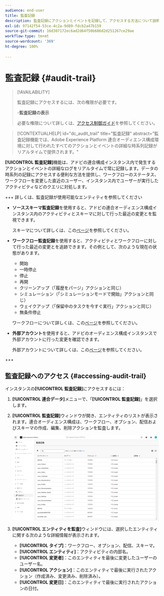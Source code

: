 ```yaml
---
audience: end-user
title: 監査記録
description: 監査記録にアクションとイベントを記録して、アクセスする方法について説明します
exl-id: 97142f54-53ce-4c2a-9d89-fdcb2a47b159
source-git-commit: 16d307172ec6ad2d64f50b686d2d251267ce29ae
workflow-type: tm+mt
source-wordcount: '369'
ht-degree: 100%

---
```


# 監査記録 {#audit-trail}

>[!AVAILABILITY]
>
>監査記録にアクセスするには、次の権限が必要です。
>
>-**監査記録の表示**
>
>必要な権限について詳しくは、[アクセス制御ガイド](/help/governance-privacy-security/access-control.md)を参照してください。

>[!CONTEXTUALHELP]
>id="dc_audit_trail"
>title="監査記録"
>abstract="監査記録機能では、Adobe Experience Platform 連合オーディエンス構成環境に対して行われたすべてのアクションとイベントの詳細な時系列記録がリアルタイムで提供されます。"

**[!UICONTROL 監査記録]**&#x200B;機能は、アドビの連合構成インスタンス内で発生するアクションとイベントの詳細なログをリアルタイムで常に記録します。データの時系列の記録にアクセスする便利な方法を提供し、ワークフローのステータス、ワークフローを変更した直近のユーザー、インスタンス内でユーザーが実行したアクティビティなどのクエリに対処します。

+++ 詳しくは、監査記録が使用可能なエンティティを参照してください

* **ソーススキーマ監査記録**&#x200B;を使用すると、アドビの連合オーディエンス構成インスタンス内のアクティビティとスキーマに対して行った最近の変更とを監視できます。

  スキーマについて詳しくは、この[ページ](../customer/schemas.md)を参照してください。

* **ワークフロー監査記録**&#x200B;を使用すると、アクティビティとワークフローに対して行った最近の変更とを追跡できます。その例として、次のような現在の状態があります。

   * 開始
   * 一時停止
   * 停止
   * 再開
   * クリーンアップ（「履歴をパージ」アクションと同じ）
   * シミュレーション（「シミュレーションモードで開始」アクションと同じ）
   * ウェイクアップ（「保留中のタスクを今すぐ実行」アクションと同じ）
   * 無条件停止

  ワークフローについて詳しくは、この[ページ](../compositions/gs-compositions.md)を参照してください。

* **外部アカウント**&#x200B;を使用すると、アドビのオーディエンス構成インスタンスで外部アカウントに行った変更を確認できます。

  外部アカウントについて詳しくは、この[ページ](../connections/home.md)を参照してください。

+++

## 監査記録へのアクセス {#accessing-audit-trail}

インスタンスの&#x200B;**[!UICONTROL 監査記録]**&#x200B;にアクセスするには：

1. **[!UICONTROL 連合データ]**&#x200B;メニューで、「**[!UICONTROL 監査記録]**」を選択します。

1. **[!UICONTROL 監査記録]**&#x200B;ウィンドウが開き、エンティティのリストが表示されます。連合オーディエンス構成は、ワークフロー、オプション、配信およびスキーマの作成、編集、削除アクションを監査します。

   ![](assets/audit_trail.png)

1. **[!UICONTROL エンティティを監査]**&#x200B;ウィンドウには、選択したエンティティに関する次のような詳細情報が表示されます。

   * **[!UICONTROL タイプ]**：ワークフロー、オプション、配信、スキーマ。
   * **[!UICONTROL エンティティ]**：アクティビティの内部名。
   * **[!UICONTROL 変更者]**：このエンティティを最後に変更したユーザーのユーザー名。
   * **[!UICONTROL アクション]**：このエンティティで最後に実行されたアクション（作成済み、変更済み、削除済み）。
   * **[!UICONTROL 変更日]**：このエンティティで最後に実行されたアクションの日付。
